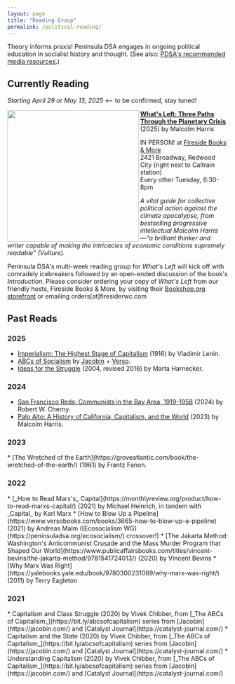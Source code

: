 ```yaml
---
layout: page
title: "Reading Group"
permalink: /political-reading/
---
```

Theory informs praxis! Peninsula DSA engages in ongoing political education in socialist history and thought. (See also: [PDSA's recommended media resources](../recommended-media/).)
<br>

<h2>Currently Reading</h2>

_Starting April 29 or May 13, 2025_ <-- to be confirmed, stay tuned!

<img src="https://peninsuladsa.org/assets/images/What's Left by Malcolm Harris cover.jpeg" align="left" height="300" width="" padding="50">

[**What's Left: Three Paths Through the Planetary Crisis**](https://bookshop.org/p/books/what-s-left-three-paths-through-the-planetary-crisis-malcolm-harris/21718858) (2025) by Malcolm Harris
  
IN PERSON! at [Fireside Books & More](https://firesiderwc.com/)
<br>
2421 Broadway, Redwood City (right next to Caltrain station)
<br>
Every other Tuesday, 6:30-8pm

_A vital guide for collective political action against the climate apocalypse, from bestselling progressive intellectual Malcolm Harris—“a brilliant thinker and writer capable of making the intricacies of economic conditions supremely readable” (Vulture)._

Peninsula DSA's multi-week reading group for _What's Left_ will kick off with comradely icebreakers followed by an open-ended discussion of the book's _Introduction_. Please consider ordering your copy of _What's Left_ from our friendly hosts, Fireside Books & More, by visiting their [Bookshop.org storefront](https://bookshop.org/shop/FiresideRWC) or emailing orders[at]firesiderwc.com

<h2>Past Reads</h2>

<h3>2025</h3>

* [Imperialism: The Highest Stage of Capitalism](https://www.marxists.org/archive/lenin/works/1916/imp-hsc/) (1916) by Vladimir Lenin.
* [ABCs of Socialism](https://archive.org/details/abcs-of-socialism/mode/1up?view=theater) by [Jacobin](https://jacobin.com/) + [Verso](https://www.versobooks.com/).
* [Ideas for the Struggle](https://www.oldandnewproject.net/Essays/Harnecker_Ideas.html) (2004, revised 2016) by Marta Harnecker.

<h3>2024</h3>

* [San Francisco Reds: Communists in the Bay Area, 1919-1958](https://www.press.uillinois.edu/books/?id=p087936) (2024) by Robert W. Cherny.
* [Palo Alto: A History of California, Capitalism, and the World](https://www.hachettebookgroup.com/titles/malcolm-harris/palo-alto/9780316592031/?lens=little-brown) (2023) by Malcolm Harris.

<h3>2023</h3>
* [The Wretched of the Earth](https://groveatlantic.com/book/the-wretched-of-the-earth/) (1961) by Frantz Fanon.

<h3>2022</h3>
* [_How to Read Marx's_ Capital](https://monthlyreview.org/product/how-to-read-marxs-capital/) (2021) by Michael Heinrich, in tandem with _Capital_ by Karl Marx
* [How to Blow Up a Pipeline](https://www.versobooks.com/books/3665-how-to-blow-up-a-pipeline) (2021) by Andreas Malm ([Ecosocialism WG](https://peninsuladsa.org/ecosocialism/) crossover!)
* [The Jakarta Method: Washington's Anticommunist Crusade and the Mass Murder Program that Shaped Our World](https://www.publicaffairsbooks.com/titles/vincent-bevins/the-jakarta-method/9781541724013/) (2020) by Vincent Bevins
* [Why Marx Was Right](https://yalebooks.yale.edu/book/9780300231069/why-marx-was-right/) (2011) by Terry Eagleton

<h3>2021</h3>
* Capitalism and Class Struggle (2020) by Vivek Chibber, from [_The ABCs of Capitalism_](https://bit.ly/abcsofcapitalism) series from [Jacobin](https://jacobin.com/) and [Catalyst Journal](https://catalyst-journal.com/)
* Capitalism and the State (2020) by Vivek Chibber, from [_The ABCs of Capitalism_](https://bit.ly/abcsofcapitalism) series from [Jacobin](https://jacobin.com/) and [Catalyst Journal](https://catalyst-journal.com/)
* Understanding Capitalism (2020) by Vivek Chibber, from [_The ABCs of Capitalism_](https://bit.ly/abcsofcapitalism) series from [Jacobin](https://jacobin.com/) and [Catalyst Journal](https://catalyst-journal.com/)
